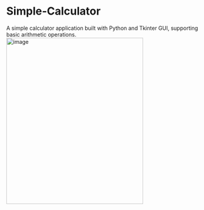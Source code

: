 # Simple-Calculator
A simple calculator application built with Python and Tkinter GUI, supporting basic arithmetic operations.
<img width="359" height="437" alt="image" src="https://github.com/user-attachments/assets/0a84e3dc-701a-45bf-8d99-5477dd6f7452" />


